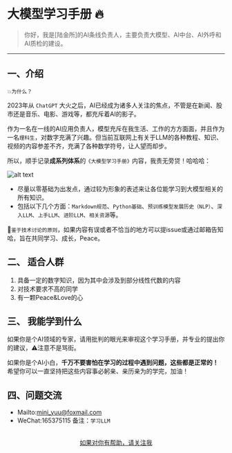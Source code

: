 # 大模型学习手册 🔥

>你好，我是[陆金所]的AI条线负责人，主要负责大模型、AI中台、AI外呼和AI质检的建设。


---

## 一、介绍

`💥为什么？`

2023年从 `ChatGPT` 大火之后，AI已经成为诸多人关注的焦点，不管是在新闻、股市还是音乐、电影、游戏等，都充斥着AI的影子。

作为一名在一线的AI应用负责人，模型充斥在我生活、工作的方方面面，并且作为一名`理科生`，对数字充满了兴趣。但当前互联网上有关于LLM的各种教程、知识、视频的内容参差不齐，充满了各种数学符号，让人望而却步。

所以，顺手记录**成系列体系**的`《大模型学习手册》`内容，我责无旁贷！哈哈哈：

![alt text](_media/image.png)


- 尽量以零基础为出发点，通过较为形象的表述来让各位能学习到大模型相关的所有知识。
- 包括以下几个方面：`Markdown规范`、`Python基础`、`预训练模型发展历史（NLP）`、`深入LLM`、`上手LLM`、`进阶LLM`、`相关资源`等。

💋`鉴于技术讨论的原则`，如果内容有误或者不恰当的地方可以提issue或通过邮箱告知哈，旨在共同学习、成长，Peace。


## 二、 适合人群

1. 具备一定的数字知识，因为其中会涉及到部分线性代数的内容
2. 对技术要求不高的同学
3. 有一颗Peace&Love的心

## 三、 我能学到什么

如果你是个AI领域的专家，请用批判的眼光来审视这个学习手册，并专业的提出你的建议，⚠️注意不是骂街。

如果你是个AI小白，**千万不要害怕在学习的过程中遇到问题，这些都是正常的！** 希望你可以一直坚持把这些内容事必躬亲、亲历亲为的学完，加油！

## 四、问题交流

- Mailto:mini_yuu@foxmail.com
- WeChat:165375115 备注：`学习LLM`

<br/>
<div align="center">
    <a href="https://github.com/The-Way-to-AI/The-Way-to-AI.github.io">如果对你有帮助，请关注我</a>
</div>
<br/>  

